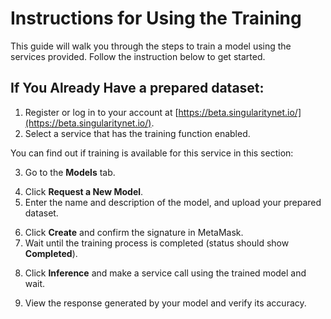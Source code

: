 # Instructions for Using the Training

This guide will walk you through the steps to train a model using the services provided. Follow the instruction below to get started.

## If You Already Have a prepared dataset:
1. Register or log in to your account at [https://beta.singularitynet.io/](https://beta.singularitynet.io/).
2. Select a service that has the training function enabled.

You can find out if training is available for this service in this section:

<ImageViewer src="/assets/images/products/AIMarketplace/Marketplace/CorrectService.webp" alt="Service with training"/>

3. Go to the **Models** tab.

<ImageViewer src="/assets/images/products/AIMarketplace/Marketplace/ModelsSection.webp" alt="Models section"/>

4. Click **Request a New Model**.
5. Enter the name and description of the model, and upload your prepared dataset.

<ImageViewer src="/assets/images/products/AIMarketplace/Marketplace/NewModelRequest.webp" alt="Parameters of new model"/>

6. Click **Create** and confirm the signature in MetaMask.
7. Wait until the training process is completed (status should show **Completed**).

<ImageViewer src="/assets/images/products/AIMarketplace/Marketplace/CompletedModel.webp" alt="Model was completely created"/>

8. Click **Inference** and make a service call using the trained model and wait.

<ImageViewer src="/assets/images/products/AIMarketplace/Marketplace/ChoosedModel.webp" alt="Request parameters to model"/>

9. View the response generated by your model and verify its accuracy.

<ImageViewer src="/assets/images/products/AIMarketplace/Marketplace/AnswerOfModel.webp" alt="The response received from the model"/>
